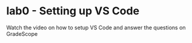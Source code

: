 # lab0 - Setting up VS Code

Watch the video on how to setup VS Code and answer the questions on GradeScope



